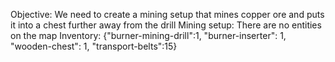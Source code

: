 Objective: We need to create a mining setup that mines copper ore and puts it into a chest further away from the drill
Mining setup: There are no entities on the map
Inventory: {"burner-mining-drill":1, "burner-inserter": 1, "wooden-chest": 1, "transport-belts":15}